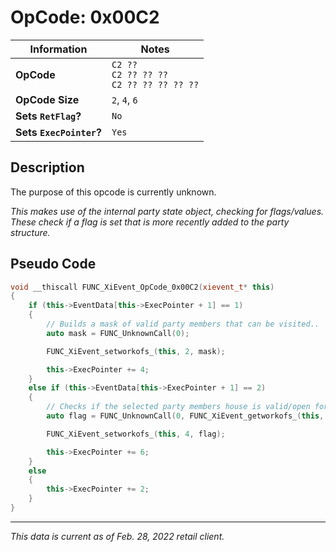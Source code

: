 # OpCode: 0x00C2

| Information               | Notes |
|---                        |---    |
| **OpCode**                | `C2 ??` <br> `C2 ?? ?? ??` <br> `C2 ?? ?? ?? ?? ??` |
| **OpCode Size**           | `2`, `4`, `6` |
| **Sets `RetFlag`?**       | `No`  |
| **Sets `ExecPointer`?**   | `Yes` |

## Description

The purpose of this opcode is currently unknown. 

_This makes use of the internal party state object, checking for flags/values. These check if a flag is set that is more recently added to the party structure._

## Pseudo Code

```cpp
void __thiscall FUNC_XiEvent_OpCode_0x00C2(xievent_t* this)
{
    if (this->EventData[this->ExecPointer + 1] == 1)
    {
        // Builds a mask of valid party members that can be visited..
        auto mask = FUNC_UnknownCall(0);

        FUNC_XiEvent_setworkofs_(this, 2, mask);

        this->ExecPointer += 4;
    }
    else if (this->EventData[this->ExecPointer + 1] == 2)
    {
        // Checks if the selected party members house is valid/open for visitors..
        auto flag = FUNC_UnknownCall(0, FUNC_XiEvent_getworkofs_(this, 2));

        FUNC_XiEvent_setworkofs_(this, 4, flag);

        this->ExecPointer += 6;
    }
    else
    {
        this->ExecPointer += 2;
    }
}
```

---

_This data is current as of Feb. 28, 2022 retail client._